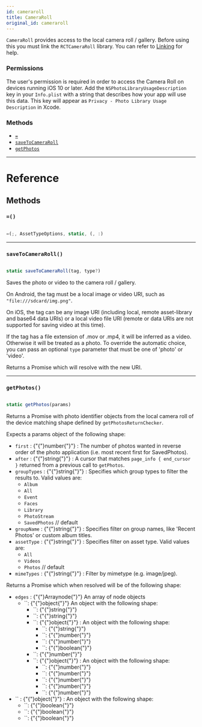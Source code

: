 ```yaml
---
id: cameraroll
title: CameraRoll
original_id: cameraroll
---
```


`CameraRoll` provides access to the local camera roll / gallery. Before using this you must link the `RCTCameraRoll` library. You can refer to [Linking](linking-libraries-ios.md) for help.

### Permissions

The user's permission is required in order to access the Camera Roll on devices running iOS 10 or later. Add the `NSPhotoLibraryUsageDescription` key in your `Info.plist` with a string that describes how your app will use this data. This key will appear as `Privacy - Photo Library Usage Description` in Xcode.

### Methods

- [`=`](cameraroll.md#)
- [`saveToCameraRoll`](cameraroll.md#savetocameraroll)
- [`getPhotos`](cameraroll.md#getphotos)

---

# Reference

## Methods

### `=()`

```jsx

=(;, AssetTypeOptions, static, (, :)

```

---

### `saveToCameraRoll()`

```jsx

static saveToCameraRoll(tag, type?)

```

Saves the photo or video to the camera roll / gallery.

On Android, the tag must be a local image or video URI, such as `"file:///sdcard/img.png"`.

On iOS, the tag can be any image URI (including local, remote asset-library and base64 data URIs) or a local video file URI (remote or data URIs are not supported for saving video at this time).

If the tag has a file extension of .mov or .mp4, it will be inferred as a video. Otherwise it will be treated as a photo. To override the automatic choice, you can pass an optional `type` parameter that must be one of 'photo' or 'video'.

Returns a Promise which will resolve with the new URI.

---

### `getPhotos()`

```jsx

static getPhotos(params)

```

Returns a Promise with photo identifier objects from the local camera roll of the device matching shape defined by `getPhotosReturnChecker`.

Expects a params object of the following shape:

- `first` : {"{"}number{"}"} : The number of photos wanted in reverse order of the photo application (i.e. most recent first for SavedPhotos).
- `after` : {"{"}string{"}"} : A cursor that matches `page_info { end_cursor }` returned from a previous call to `getPhotos`.
- `groupTypes` : {"{"}string{"}"} : Specifies which group types to filter the results to. Valid values are:
  - `Album`
  - `All`
  - `Event`
  - `Faces`
  - `Library`
  - `PhotoStream`
  - `SavedPhotos` // default
- `groupName` : {"{"}string{"}"} : Specifies filter on group names, like 'Recent Photos' or custom album titles.
- `assetType` : {"{"}string{"}"} : Specifies filter on asset type. Valid values are:
  - `All`
  - `Videos`
  - `Photos` // default
- `mimeTypes` : {"{"}string{"}"} : Filter by mimetype (e.g. image/jpeg).

Returns a Promise which when resolved will be of the following shape:

- `edges` : {"{"}Arraynode{"}"} An array of node objects
  - ``: {"{"}object{"}"} An object with the following shape:
    - ``: {"{"}string{"}"}
    - ``: {"{"}string{"}"}
    - ``: {"{"}object{"}"} : An object with the following shape:
      - ``: {"{"}string{"}"}
      - ``: {"{"}number{"}"}
      - ``: {"{"}number{"}"}
      - ``: {"{"}boolean{"}"}
    - ``: {"{"}number{"}"}
    - ``: {"{"}object{"}"} : An object with the following shape:
      - ``: {"{"}number{"}"}
      - ``: {"{"}number{"}"}
      - ``: {"{"}number{"}"}
      - ``: {"{"}number{"}"}
      - ``: {"{"}number{"}"}
- `` : {"{"}object{"}"} : An object with the following shape:
  - ``: {"{"}boolean{"}"}
  - ``: {"{"}boolean{"}"}
  - ``: {"{"}boolean{"}"}
